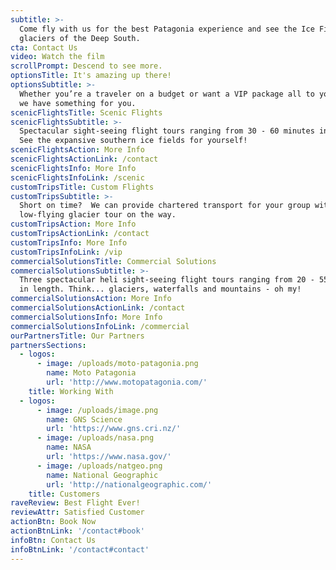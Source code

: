 ```yaml
---
subtitle: >-
  Come fly with us for the best Patagonia experience and see the Ice Fields and
  glaciers of the Deep South.
cta: Contact Us
video: Watch the film
scrollPrompt: Descend to see more.
optionsTitle: It's amazing up there!
optionsSubtitle: >-
  Whether you’re a traveler on a budget or want a VIP package all to yourself,
  we have something for you.
scenicFlightsTitle: Scenic Flights
scenicFlightsSubtitle: >-
  Spectacular sight-seeing flight tours ranging from 30 - 60 minutes in length.
  See the expansive southern ice fields for yourself!
scenicFlightsAction: More Info
scenicFlightsActionLink: /contact
scenicFlightsInfo: More Info
scenicFlightsInfoLink: /scenic
customTripsTitle: Custom Flights
customTripsSubtitle: >-
  Short on time?  We can provide chartered transport for your group with a
  low-flying glacier tour on the way.
customTripsAction: More Info
customTripsActionLink: /contact
customTripsInfo: More Info
customTripsInfoLink: /vip
commercialSolutionsTitle: Commercial Solutions
commercialSolutionsSubtitle: >-
  Three spectacular heli sight-seeing flight tours ranging from 20 - 55 minutes
  in length. Think... glaciers, waterfalls and mountains - oh my!
commercialSolutionsAction: More Info
commercialSolutionsActionLink: /contact
commercialSolutionsInfo: More Info
commercialSolutionsInfoLink: /commercial
ourPartnersTitle: Our Partners
partnersSections:
  - logos:
      - image: /uploads/moto-patagonia.png
        name: Moto Patagonia
        url: 'http://www.motopatagonia.com/'
    title: Working With
  - logos:
      - image: /uploads/image.png
        name: GNS Science
        url: 'https://www.gns.cri.nz/'
      - image: /uploads/nasa.png
        name: NASA
        url: 'https://www.nasa.gov/'
      - image: /uploads/natgeo.png
        name: National Geographic
        url: 'http://nationalgeographic.com/'
    title: Customers
raveReview: Best Flight Ever!
reviewAttr: Satisfied Customer
actionBtn: Book Now
actionBtnLink: '/contact#book'
infoBtn: Contact Us
infoBtnLink: '/contact#contact'
---
```

